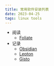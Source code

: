 ```yaml
---
title: 常用软件安装列表
date: 2023-04-25  
tags: linux tools
---
```


- 阅读
	- [Foliate](https://johnfactotum.github.io/foliate/)
- 记录
	- [Obsidian](https://obsidian.md/)
	- [Lepton](https://hackjutsu.com/Lepton/)
	- [Gisto](https://web.gistoapp.com/#/)